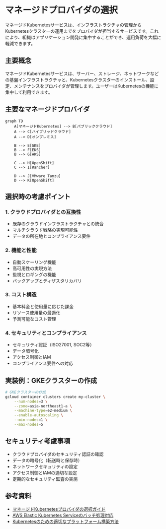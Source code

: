 # マネージドプロバイダの選択

マネージドKubernetesサービスは、インフラストラクチャの管理からKubernetesクラスターの運用までをプロバイダが担当するサービスです。これにより、組織はアプリケーション開発に集中することができ、運用負荷を大幅に軽減できます。

## 主要概念

マネージドKubernetesサービスは、サーバー、ストレージ、ネットワークなどの基盤インフラストラクチャと、Kubernetesクラスターのインストール、設定、メンテナンスをプロバイダが管理します。ユーザーはKubernetesの機能に集中して利用できます。

## 主要なマネージドプロバイダ

```mermaid
graph TD
    A[マネージドKubernetes] --> B[パブリッククラウド]
    A --> C[ハイブリッドクラウド]
    A --> D[オンプレミス]
    
    B --> E[GKE]
    B --> F[EKS]
    B --> G[AKS]
    
    C --> H[OpenShift]
    C --> I[Rancher]
    
    D --> J[VMware Tanzu]
    D --> K[OpenShift]
```

## 選択時の考慮ポイント

### 1. クラウドプロバイダとの互換性
- 既存のクラウドインフラストラクチャとの統合
- マルチクラウド戦略の実現可能性
- データの所在地とコンプライアンス要件

### 2. 機能と性能
- 自動スケーリング機能
- 高可用性の実現方法
- 監視とロギングの機能
- バックアップとディザスタリカバリ

### 3. コスト構造
- 基本料金と使用量に応じた課金
- リソース使用量の最適化
- 予測可能なコスト管理

### 4. セキュリティとコンプライアンス
- セキュリティ認証（ISO27001, SOC2等）
- データ暗号化
- アクセス制御とIAM
- コンプライアンス要件への対応

## 実装例：GKEクラスターの作成

```bash
# GKEクラスターの作成
gcloud container clusters create my-cluster \
    --num-nodes=3 \
    --zone=asia-northeast1-a \
    --machine-type=e2-medium \
    --enable-autoscaling \
    --min-nodes=1 \
    --max-nodes=5
```

## セキュリティ考慮事項

- クラウドプロバイダのセキュリティ認証の確認
- データの暗号化（転送時と保存時）
- ネットワークセキュリティの設定
- アクセス制御とIAMの適切な設定
- 定期的なセキュリティ監査の実施

## 参考資料

- [マネージドKubernetesプロバイダの選択ガイド](https://kubernetes.io/docs/setup/production-environment/turnkey-solutions/)
- [AWS Elastic Kubernetes Serviceのバッチ処理対応](https://aws.amazon.com/eks/)
- [Kubernetesのための適切なプラットフォーム構築方法](https://kubernetes.io/docs/setup/production-environment/turnkey-solutions/)
